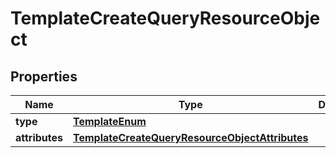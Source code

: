 
# TemplateCreateQueryResourceObject

## Properties
| Name | Type | Description | Notes |
| ------------ | ------------- | ------------- | ------------- |
| **type** | [**TemplateEnum**](TemplateEnum.md) |  |  |
| **attributes** | [**TemplateCreateQueryResourceObjectAttributes**](TemplateCreateQueryResourceObjectAttributes.md) |  |  |




